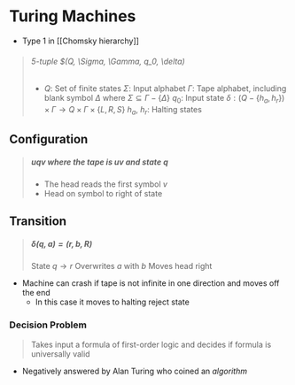 # Turing Machines
- Type 1 in [[Chomsky hierarchy]]


> ###### 5-tuple $(Q, \Sigma, \Gamma, q_0, \delta)
> - $Q$: Set of finite states
> $\Sigma$: Input alphabet
> $\Gamma$: Tape alphabet, including blank symbol $\Delta$ where $\Sigma \subseteq \Gamma - \{\Delta\}$
> $q_0$: Input state
> $\delta: (Q - \{h_a, h_r\}) \times \Gamma \rightarrow Q \times \Gamma \times \{L, R, S\}$
> $h_a,\ h_r$: Halting states

## Configuration
> ##### $uqv$ where the tape is $uv$ and state $q$
> - The head reads the first symbol $v$
> - Head on symbol to right of state

## Transition
> ##### $\delta(q, a) = (r, b, R)$
> State $q \rightarrow r$
> Overwrites $a$ with $b$
> Moves head right

- Machine can crash if tape is not infinite in one direction and moves off the end
	-  In this case it moves to halting reject state

### Decision Problem
> Takes input a formula of first-order logic and decides if formula is universally valid
- Negatively answered by Alan Turing who coined an *algorithm*